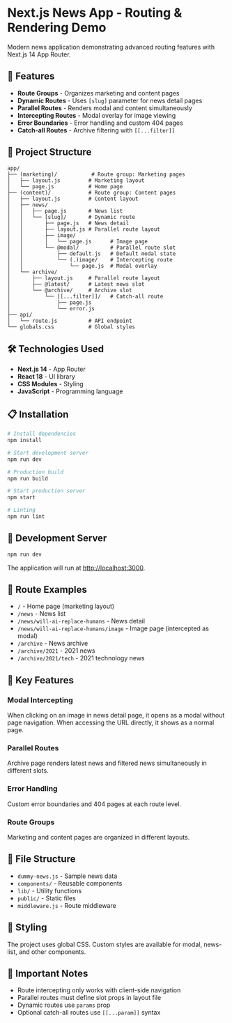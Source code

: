# Next.js News App - Routing & Rendering Demo

Modern news application demonstrating advanced routing features with Next.js 14 App Router.

## 🚀 Features

- **Route Groups** - Organizes marketing and content pages
- **Dynamic Routes** - Uses `[slug]` parameter for news detail pages
- **Parallel Routes** - Renders modal and content simultaneously
- **Intercepting Routes** - Modal overlay for image viewing
- **Error Boundaries** - Error handling and custom 404 pages
- **Catch-all Routes** - Archive filtering with `[[...filter]]`

## 📁 Project Structure

```
app/
├── (marketing)/           # Route group: Marketing pages
│   ├── layout.js         # Marketing layout
│   └── page.js           # Home page
├── (content)/            # Route group: Content pages
│   ├── layout.js         # Content layout
│   ├── news/
│   │   ├── page.js       # News list
│   │   └── [slug]/       # Dynamic route
│   │       ├── page.js   # News detail
│   │       ├── layout.js # Parallel route layout
│   │       ├── image/
│   │       │   └── page.js      # Image page
│   │       └── @modal/          # Parallel route slot
│   │           ├── default.js   # Default modal state
│   │           └── (.)image/    # Intercepting route
│   │               └── page.js  # Modal overlay
│   └── archive/
│       ├── layout.js     # Parallel route layout
│       ├── @latest/      # Latest news slot
│       └── @archive/     # Archive slot
│           └── [[...filter]]/   # Catch-all route
│               ├── page.js
│               └── error.js
├── api/
│   └── route.js          # API endpoint
└── globals.css           # Global styles
```

## 🛠️ Technologies Used

- **Next.js 14** - App Router
- **React 18** - UI library
- **CSS Modules** - Styling
- **JavaScript** - Programming language

## 📋 Installation

```bash
# Install dependencies
npm install

# Start development server
npm run dev

# Production build
npm run build

# Start production server
npm start

# Linting
npm run lint
```

## 🔧 Development Server

```bash
npm run dev
```

The application will run at [http://localhost:3000](http://localhost:3000).

## 📖 Route Examples

- `/` - Home page (marketing layout)
- `/news` - News list
- `/news/will-ai-replace-humans` - News detail
- `/news/will-ai-replace-humans/image` - Image page (intercepted as modal)
- `/archive` - News archive
- `/archive/2021` - 2021 news
- `/archive/2021/tech` - 2021 technology news

## 🎯 Key Features

### Modal Intercepting
When clicking on an image in news detail page, it opens as a modal without page navigation. When accessing the URL directly, it shows as a normal page.

### Parallel Routes
Archive page renders latest news and filtered news simultaneously in different slots.

### Error Handling
Custom error boundaries and 404 pages at each route level.

### Route Groups
Marketing and content pages are organized in different layouts.

## 📁 File Structure

- `dummy-news.js` - Sample news data
- `components/` - Reusable components
- `lib/` - Utility functions
- `public/` - Static files
- `middleware.js` - Route middleware

## 🎨 Styling

The project uses global CSS. Custom styles are available for modal, news-list, and other components.

## 🚧 Important Notes

- Route intercepting only works with client-side navigation
- Parallel routes must define slot props in layout file
- Dynamic routes use `params` prop
- Optional catch-all routes use `[[...param]]` syntax